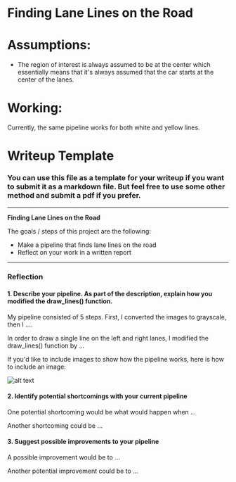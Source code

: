 # Finding Lane Lines on the Road


# Assumptions:
* The region of interest is always assumed to be at the center which essentially
means that it's always assumed that the car starts at the center of the lanes.

# Working:
Currently, the same pipeline works for both white and yellow lines.

# Writeup Template

### You can use this file as a template for your writeup if you want to submit it as a markdown file. But feel free to use some other method and submit a pdf if you prefer.

---

**Finding Lane Lines on the Road**

The goals / steps of this project are the following:
* Make a pipeline that finds lane lines on the road
* Reflect on your work in a written report


[//]: # (Image References)

[image1]: ./examples/grayscale.jpg "Grayscale"

---

### Reflection

#### 1. Describe your pipeline. As part of the description, explain how you modified the draw_lines() function.

My pipeline consisted of 5 steps. First, I converted the images to grayscale, then I .... 

In order to draw a single line on the left and right lanes, I modified the draw_lines() function by ...

If you'd like to include images to show how the pipeline works, here is how to include an image: 

![alt text][image1]


#### 2. Identify potential shortcomings with your current pipeline


One potential shortcoming would be what would happen when ... 

Another shortcoming could be ...


#### 3. Suggest possible improvements to your pipeline

A possible improvement would be to ...

Another potential improvement could be to ...